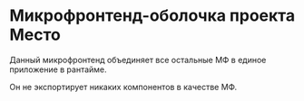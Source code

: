 # Микрофронтенд-оболочка проекта Место

Данный микрофронтенд объединяет все остальные МФ в
единое приложение в рантайме.

Он не экспортирует никаких компонентов в качестве МФ.
